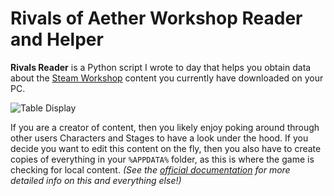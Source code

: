 Rivals of Aether Workshop Reader and Helper
==========================================

**Rivals Reader** is a Python script I wrote to day that helps you obtain data about the [Steam Workshop](https://steamcommunity.com/app/383980/workshop/) content you currently have downloaded on your PC.

![Table Display](img/rivals_reader_table_display.gif)

If you are a creator of content, then you likely enjoy poking around through other users Characters and Stages to have a look under the hood.
If you decide you want to edit this content on the fly, then you also have to create copies of everything in your `%APPDATA%` folder, as this is where the game is checking for local content. _(See the [official documentation](https://rivalsofaether.com/introduction/) for more detailed info on this and everything else!)_

